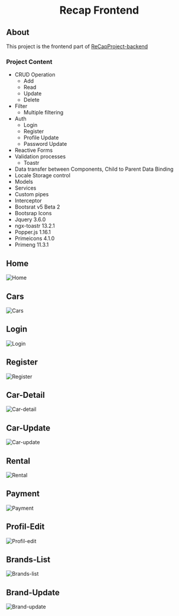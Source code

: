 <h1 align="center"> Recap Frontend</h1>

## About

This project is the frontend part of <a href="https://github.com/cenkerkumlucali/ReCapProject" target="_blank" rel="nofollow"> ReCapProject-backend</a> 

### Project Content
- CRUD Operation
  - Add
  - Read
  - Update
  - Delete
- Filter
  - Multiple filtering
- Auth
  - Login
  - Register
  - Profile Update
  - Password Update
- Reactive Forms
- Validation processes
  - Toastr
- Data transfer between Components, Child to Parent Data Binding
- Locale Storage control
- Models
- Services
- Custom pipes
- Interceptor
- Bootsrat v5 Beta 2
- Bootsrap Icons 
- Jquery 3.6.0
- ngx-toastr 13.2.1
- Popper.js 1.16.1
- Primeicons 4.1.0
- Primeng 11.3.1

## Home 
![Home](https://github.com/cenkerkumlucali/RecapProject-Frontend/blob/master/src/images/home.png)
## Cars 
![Cars](https://github.com/cenkerkumlucali/RecapProject-Frontend/blob/master/src/images/cars.png)
## Login
![Login](https://github.com/cenkerkumlucali/RecapProject-Frontend/blob/master/src/images/login.png)
## Register
![Register](https://github.com/cenkerkumlucali/RecapProject-Frontend/blob/master/src/images/register.png)
## Car-Detail
![Car-detail](https://github.com/cenkerkumlucali/RecapProject-Frontend/blob/master/src/images/car-detail.png)
## Car-Update
![Car-update](https://github.com/cenkerkumlucali/RecapProject-Frontend/blob/master/src/images/car-update.png)
## Rental
![Rental](https://github.com/cenkerkumlucali/RecapProject-Frontend/blob/master/src/images/rental.png)
## Payment
![Payment](https://github.com/cenkerkumlucali/RecapProject-Frontend/blob/master/src/images/payment.png)
## Profil-Edit
![Profil-edit](https://github.com/cenkerkumlucali/RecapProject-Frontend/blob/master/src/images/profil-edit.png)
## Brands-List
![Brands-list](https://github.com/cenkerkumlucali/RecapProject-Frontend/blob/master/src/images/brands.png)
## Brand-Update
![Brand-update](https://github.com/cenkerkumlucali/RecapProject-Frontend/blob/master/src/images/brands-updated.png)
